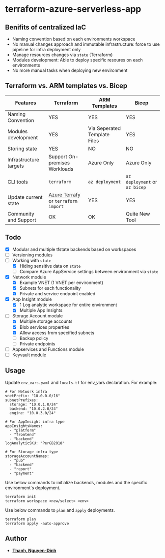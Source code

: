 # terraform-azure-serverless-app

## Benifits of centralized IaC
- Naming convention based on each environments workspace
- No manual changes approach and immutable infrastructure: force to use pipeline for infra deployment only
- Manage resources changes via `state` (Terraform)
- Modules development: Able to deploy specific resoures on each environments
- No more manual tasks when deploying new environment

## Terraform vs. ARM templates vs. Bicep
| Features | Terraform | ARM Templates | Bicep |
| --- | --- | --- | --- |
| Naming Convention | YES | YES | YES |
| Modules development | YES | Via Seperated Template Files | YES |
| Storing state | YES | NO | NO |
| Infrastructure targets | Support On-premises Workloads  | Azure Only | Azure Only |
| CLI tools | `terraform` | `az deployment` | `az deployment` or `az bicep` |
| Update current state | [Azure Terrafy](https://github.com/Azure/aztfy) or `terraform import` | YES | YES |
| Community and Support | OK | OK | Quite New Tool |


## Todo
- [x] Modular and multiple tfstate backends based on workspaces
- [ ] Versioning modules
- [ ] Working with `state`
  - [x] Hiding sensitive data on `state`
  - [ ] Compare Azure AppService settings between environment via `state`
- [x] Network module
  - [x] Example VNET (1 VNET per environment)
  - [x] Subnets for each functionality
  - [x] Private and service endpoint enabled
- [x] App Insight module
  - [x] 1 Log analytic workspace for entire environment
  - [x] Multiple App Insights
- [ ] Storage Account module
  - [x] Multiple storage accounts
  - [x] Blob services properties
  - [x] Allow access from specified subnets
  - [ ] Backup policy
  - [ ] Private endpoints
- [ ] Appservices and Functions module
- [ ] Keyvault module

## Usage
Update `env_vars.yaml` and `locals.tf` for env_vars declaration. For example:
```
# For Network infra
vnetPrefix: "10.0.0.0/16"
subnetPrefixes:
  storage: "10.0.1.0/24"
  backend: "10.0.2.0/24"
  engine: "10.0.3.0/24"

# For AppInsight infra type
appInsightsNames:
  - "platform"
  - "frontend"
  - "backend"
logAnalyticSKU: "PerGB2018"

# For Storage infra type
storageAccountNames:
  - "pub"
  - "backend"
  - "report"
  - "payment"
```
Use below commands to initialize backends, modules and the specific environment's deployment.
```
terraform init
terraform workspace <new/select> <env>
```
Use below commands to `plan` and `apply` deployments.
```
terraform plan
terraform apply -auto-approve
```

## Author
- **[Thanh, Nguyen-Dinh](https://github.com/tigonguyen)** 